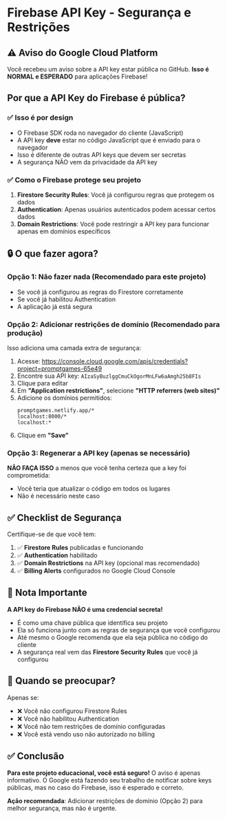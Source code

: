 # Firebase API Key - Segurança e Restrições

## ⚠️ Aviso do Google Cloud Platform

Você recebeu um aviso sobre a API key estar pública no GitHub. **Isso é NORMAL e ESPERADO** para aplicações Firebase!

## Por que a API Key do Firebase é pública?

### ✅ Isso é por design
- O Firebase SDK roda no navegador do cliente (JavaScript)
- A API key **deve** estar no código JavaScript que é enviado para o navegador
- Isso é diferente de outras API keys que devem ser secretas
- A segurança NÃO vem da privacidade da API key

### ✅ Como o Firebase protege seu projeto
1. **Firestore Security Rules**: Você já configurou regras que protegem os dados
2. **Authentication**: Apenas usuários autenticados podem acessar certos dados
3. **Domain Restrictions**: Você pode restringir a API key para funcionar apenas em domínios específicos

## 🔒 O que fazer agora?

### Opção 1: Não fazer nada (Recomendado para este projeto)
- Se você já configurou as regras do Firestore corretamente
- Se você já habilitou Authentication
- A aplicação já está segura

### Opção 2: Adicionar restrições de domínio (Recomendado para produção)
Isso adiciona uma camada extra de segurança:

1. Acesse: https://console.cloud.google.com/apis/credentials?project=promptgames-65e49
2. Encontre sua API key: `AIzaSyBuzlggCmuCkOgorMnLFw6aAmgh25b8FIs`
3. Clique para editar
4. Em **"Application restrictions"**, selecione **"HTTP referrers (web sites)"**
5. Adicione os domínios permitidos:
   ```
   promptgames.netlify.app/*
   localhost:8000/*
   localhost:*
   ```
6. Clique em **"Save"**

### Opção 3: Regenerar a API key (apenas se necessário)
**NÃO FAÇA ISSO** a menos que você tenha certeza que a key foi comprometida:
- Você teria que atualizar o código em todos os lugares
- Não é necessário neste caso

## ✅ Checklist de Segurança

Certifique-se de que você tem:

1. ✅ **Firestore Rules** publicadas e funcionando
2. ✅ **Authentication** habilitado
3. ✅ **Domain Restrictions** na API key (opcional mas recomendado)
4. ✅ **Billing Alerts** configurados no Google Cloud Console

## 📝 Nota Importante

**A API key do Firebase NÃO é uma credencial secreta!**

- É como uma chave pública que identifica seu projeto
- Ela só funciona junto com as regras de segurança que você configurou
- Até mesmo o Google recomenda que ela seja pública no código do cliente
- A segurança real vem das **Firestore Security Rules** que você já configurou

## 🚨 Quando se preocupar?

Apenas se:
- ❌ Você não configurou Firestore Rules
- ❌ Você não habilitou Authentication
- ❌ Você não tem restrições de domínio configuradas
- ❌ Você está vendo uso não autorizado no billing

## ✅ Conclusão

**Para este projeto educacional, você está seguro!** O aviso é apenas informativo. O Google está fazendo seu trabalho de notificar sobre keys públicas, mas no caso do Firebase, isso é esperado e correto.

**Ação recomendada**: Adicionar restrições de domínio (Opção 2) para melhor segurança, mas não é urgente.

